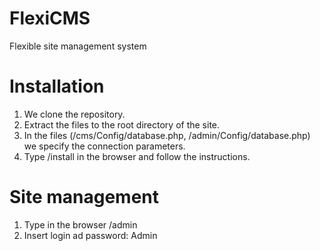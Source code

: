 # FlexiCMS
Flexible site management system

# Installation
1. We clone the repository.
2. Extract the files to the root directory of the site.
3. In the files (/cms/Config/database.php, /admin/Config/database.php) we specify the connection parameters.
4. Type /install in the browser and follow the instructions.

# Site management

1. Type in the browser /admin
2. Insert login ad password: Admin
